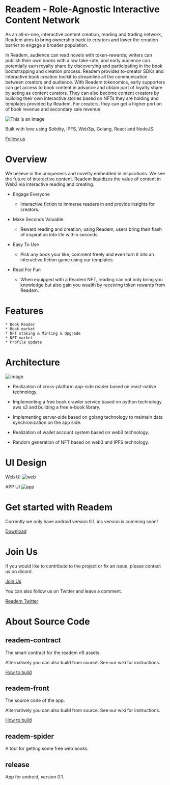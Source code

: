 # Readem - Role-Agnostic Interactive Content Network
  
   As an all-in-one, interactive content creation, reading and trading network, Readem aims to bring ownership back to creators and lower the creation barrier to engage a broader population.
   
   In Readem, audience can read novels with token-rewards; writers can publish their own books with a low take-rate, and early audience can potentially earn royalty share by discoverying and participating in the book bootstrapping and creation process. Readem provides to-creator SDKs and interactive book creation toolkit to streamline all the communication between creators and audience. With Readem tokenomics, early supporters can get access to book content in advance and obtain part of loyalty share by acting as content curators. They can also become content creators by building their own interactive stories based on NFTs they are holding and templates provided by Readem. For creators, they can get a higher portion of book revenue and secondary sale revenue.
   
   ![This is an image](https://readem.s3.us-east-2.amazonaws.com/Utils/demo.png)
   
   Built with love using Solidity, IPFS, Web3js, Golang, React and NodeJS.
   
   [Follow us](https://www.readem.xyz/)

# Overview
   We believe in the uniqueness and novelty embedded in inspirations. We see the future of interactive content. Readem liquidizes the value of content in Web3 via interactive reading and creating.
   
   * Engage Everyone
        - Interactive fiction to immerse readers in and provide insights for creators.
        
   * Make Seconds Valuable
        - Reward reading and creation; using Readem, users bring their flash of inspiration into life within seconds.
        
   * Easy To Use
        - Pick any book your like, comment freely and even turn it into an interactive fiction game using our templates.
         
   * Read For Fun
        - When equipped with a Readem NFT, reading can not only bring you knowledge but also gain you wealth by receiving token rewards from Readem.

# Features
    * Book Reader
    * Book market
    * NFT staking & Minting & Upgrade
    * NFT market 
    * Profile Update
    
        
# Architecture
   ![image](https://readem.s3.us-east-2.amazonaws.com/Utils/Structure.png)
   
   * Realization of cross-platform app-side reader based on react-native technology.
   
   * Implementing a free book crawler service based on python technology aws s3 and building a free e-book library.
   
   * Implementing server-side based on golang technology to maintain data synchronization on the app side.
   
   * Realization of wallet account system based on web3 technology.
   
   * Random generation of NFT based on web3 and IPFS technology.
   
# UI Design
  Web UI
  ![web](https://readem.s3.us-east-2.amazonaws.com/Utils/webui.png)
  
  APP UI
  ![app](https://readem.s3.us-east-2.amazonaws.com/Utils/appui.png)
  
        
# Get started with Readem
   Currently we only have android version 0.1, ios version is comming soon!
   
   [Download](https://github.com/Web3XYZ/Readem/blob/master/release/readem.apk)
   
# Join Us
   If you would like to contribute to the project or fix an issue, please contact us on dicord.
   
   [Join Us](https://discord.gg/readem)
   
   You can also follow us on Twitter and leave a comment.
   
   [Readem Twitter](https://twitter.com/reademxyz)
   
# About Source Code
## readem-contract


   The smart contract for the readem nft assets.

   Alternatively you can also build from source. See our wiki for instructions.

   [How to build](https://github.com/Web3XYZ/Readem/tree/master/readem-contract/contracts)


## readem-front

   The source code of the app.

   Alternatively you can also build from source. See our wiki for instructions.

   [How to build](https://github.com/Web3XYZ/Readem/tree/master/readem-front)


## readem-spider
   A tool for getting some free web books.

## release
   App for android, version 0.1.
